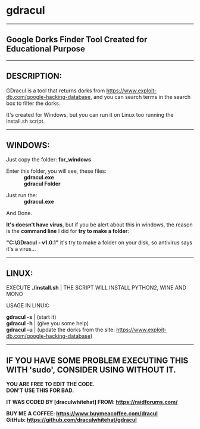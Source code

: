 # gdracul
--------------------------------------------------------------------------------
Google Dorks Finder Tool Created for Educational Purpose
--------------------------------------------------------------------------------
--------------------------------------------------------------------------------
DESCRIPTION:
--------------------------------------------------------------------------------
GDracul is a tool that returns dorks from https://www.exploit-db.com/google-hacking-database, and you can search terms 
in the search box to filter the dorks.

It's created for Windows, but you can run it on Linux too running the install.sh script.

--------------------------------------------------------------------------------
WINDOWS:
--------------------------------------------------------------------------------
Just copy the folder: 
	<b>for_windows</b>

Enter this folder, you will see, these files:</br>
&nbsp;&nbsp;&nbsp;&nbsp;&nbsp;&nbsp;&nbsp;&nbsp;&nbsp;&nbsp;&nbsp;&nbsp;<b>gdracul.exe</b></br>
&nbsp;&nbsp;&nbsp;&nbsp;&nbsp;&nbsp;&nbsp;&nbsp;&nbsp;&nbsp;&nbsp;&nbsp;<b>gdracul Folder</b>

Just run the:</br> 
&nbsp;&nbsp;&nbsp;&nbsp;&nbsp;&nbsp;&nbsp;&nbsp;&nbsp;&nbsp;&nbsp;&nbsp;<b>gdracul.exe</b>

And Done.

<b>It's doesn't have virus</b>, but if you be alert about this in windows, the reason is the <b>command line</b> I did for <b>try to make a folder</b>:

<b>"C:\GDracul - v1.0.1"</b> it's try to make a folder on your disk, so antivirus says it's a virus...

--------------------------------------------------------------------------------
LINUX:
--------------------------------------------------------------------------------
EXECUTE <b>./install.sh</b> | THE SCRIPT WILL INSTALL PYTHON2, WINE AND MONO 

USAGE IN LINUX:

<b>gdracul -s</b> | (start it)</br>
<b>gdracul -h</b> | (give you some help)</br>
<b>gdracul -u</b> | (update the dorks from the site: https://www.exploit-db.com/google-hacking-database)

--------------------------------------------------------------------------------
IF YOU HAVE SOME PROBLEM EXECUTING THIS WITH 'sudo', CONSIDER USING WITHOUT IT.
--------------------------------------------------------------------------------
<b>YOU ARE FREE TO EDIT THE CODE.</br>
DON'T USE THIS FOR BAD.</br></b>

<b>IT WAS CODED BY [draculwhitehat] FROM: https://raidforums.com/</b></br>

<b>BUY ME A COFFEE: https://www.buymeacoffee.com/dracul</br>
GitHub: https://github.com/draculwhitehat/gdracul</b>
